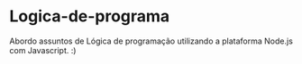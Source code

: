 # Logica-de-programa
Abordo assuntos de Lógica de programação utilizando a plataforma Node.js com Javascript. :)
